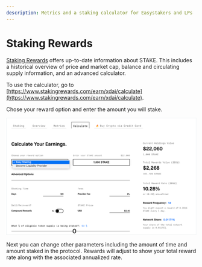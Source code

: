 ```yaml
---
description: Metrics and a staking calculator for Easystakers and LPs
---
```


# Staking Rewards

[Staking Rewards](https://www.stakingrewards.com/earn/xdai) offers up-to-date information about STAKE. This includes a historical overview of price and market cap, balance and circulating supply information, and an advanced calculator.

To use the calculator, go to [https://www.stakingrewards.com/earn/xdai/calculate](https://www.stakingrewards.com/earn/xdai/calculate).

Chose your reward option and enter the amount you will stake.

![](../../.gitbook/assets/staking-1.jpg)

Next you can change other parameters including the amount of time and amount staked in the protocol. Rewards will adjust to show your total reward rate along with the associated annualized rate.

### 


